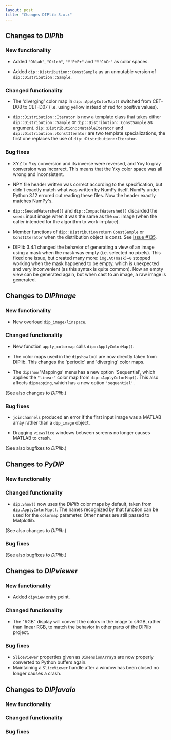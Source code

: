 ```yaml
---
layout: post
title: "Changes DIPlib 3.x.x"
---
```


## Changes to *DIPlib*

### New functionality

- Added `"Oklab"`, `"Oklch"`, `"Y'PbPr"` and `"Y'CbCr"` as color spaces.

- Added `dip::Distribution::ConstSample` as an unmutable version of `dip::Distribution::Sample`.

### Changed functionality

- The 'diverging' color map in `dip::ApplyColorMap()` switched from CET-D08 to CET-D07 (i.e. using yellow
  instead of red for positive values).

- `dip::Distribution::Iterator` is now a template class that takes either `dip::Distribution::Sample` or
  `dip::Distribution::ConstSample` as argument. `dip::Distribution::MutableIterator` and `dip::Distribution::ConstIterator`
  are two template specializations, the first one replaces the use of `dip::Distribution::Iterator`.

### Bug fixes

- XYZ to Yxy conversion and its inverse were reversed, and Yxy to gray conversion was incorrect. This means 
  that the Yxy color space was all wrong and inconsistent.

- NPY file header written was correct according to the specification, but didn't exactly match what was written
  by NumPy itself. NumPy under Python 3.12 errored out reading these files. Now the header exactly matches NumPy's.

- `dip::SeededWatershed()` and `dip::CompactWatershed()` discarded the `seeds` input image when it was the same
  as the `out` image (when the caller intended for the algorithm to work in-place).

- Member functions of `dip::Distribution` return `ConstSample` or `ConstIterator` when the distribution object
  is const. See [issue #135](https://github.com/DIPlib/diplib/issues/138).

- DIPlib 3.4.1 changed the behavior of generating a view of an image using a mask when the mask was empty
  (i.e. selected no pixels). This fixed one issue, but created many more: `img.At(mask)=0` stopped working
  when the mask happened to be empty, which is unexpected and very inconvenient (as this syntax is quite common).
  Now an empty view can be generated again, but when cast to an image, a raw image is generated.



## Changes to *DIPimage*

### New functionality

- New overload `dip_image/linspace`.

### Changed functionality

- New function `apply_colormap` calls `dip::ApplyColorMap()`.

- The color maps used in the `dipshow` tool are now directly taken from DIPlib. This changes the 'periodic' and
  'diverging' color maps.

- The `dipshow` 'Mappings' menu has a new option 'Sequential', which applies the `"linear"` color map from
  `dip::ApplyColorMap()`. This also affects `dipmapping`, which has a new option `'sequential'`.

(See also changes to *DIPlib*.)

### Bug fixes

- `joinchannels` produced an error if the first input image was a MATLAB array rather than a `dip_image` object.

- Dragging `viewslice` windows between screens no longer causes MATLAB to crash.

(See also bugfixes to *DIPlib*.)




## Changes to *PyDIP*

### New functionality

### Changed functionality

- `dip.Show()` now uses the *DIPlib* color maps by default, taken from `dip.ApplyColorMap()`. The names recognized by
  that function can be used for the `colormap` parameter. Other names are still passed to Matplotlib.

(See also changes to *DIPlib*.)

### Bug fixes

(See also bugfixes to *DIPlib*.)




## Changes to *DIPviewer*

### New functionality

- Added `dipview` entry point.

### Changed functionality

- The "RGB" display will convert the colors in the image to sRGB, rather than linear RGB, to match
  the behavior in other parts of the DIPlib project.

### Bug fixes

- `SliceViewer` properties given as `DimensionArray`s are now properly converted to Python buffers
  again.
- Maintaining a `SliceViewer` handle after a window has been closed no longer
  causes a crash.



## Changes to *DIPjavaio*

### New functionality

### Changed functionality

### Bug fixes
